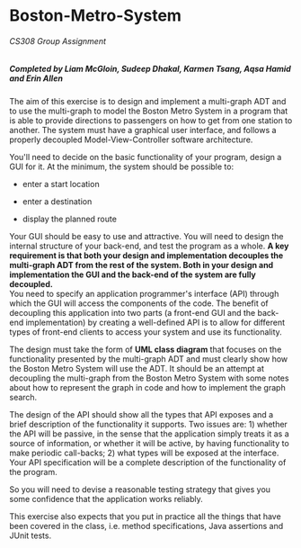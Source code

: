 # Boston-Metro-System
###### CS308 Group Assignment

##### Completed by Liam McGloin, Sudeep Dhakal, Karmen Tsang, Aqsa Hamid and Erin Allen

The aim of this exercise is to design and implement a multi-graph ADT and to use the multi-graph to model the Boston Metro System in a program that is able to provide directions to passengers on how to get from one station to another. The system must have a graphical user interface, and follows a properly decoupled Model-View-Controller software architecture.

You'll need to decide on the basic functionality of your program, design a GUI for it. At the minimum, the system should be possible to:

- enter a start location

- enter a destination

- display the planned route

Your GUI should be easy to use and attractive. You will need to design the internal structure of your back-end, and test the program as a whole. 
**A key requirement is that both your design and implementation decouples the multi-graph ADT from the rest of the system.  Both in your design and implementation the GUI and the back-end of the system are fully decoupled.**  
You need to specify an application programmer's interface (API) through which the GUI will access the components of the code. The benefit of decoupling this application into two parts (a front-end GUI and the back-end implementation) by creating a well-defined API is to allow for different types of front-end clients to access your system and use its functionality. 

The design must take the form of **UML class diagram** that focuses on the functionality presented by the multi-graph ADT and must clearly show how the Boston Metro System will use the ADT. It should be an attempt at decoupling the multi-graph from the Boston Metro System with some notes about how to represent the graph in code and how to implement the graph search.

The design of the API should show all the types that API exposes and a brief description of the functionality it supports. Two issues are: 1) whether the API will be passive, in the sense that the application simply treats it as a source of information, or whether it will be active, by having functionality to make periodic call-backs; 2) what types will be exposed at the interface. Your API specification will be a complete description of the functionality of the program.

So you will need to devise a reasonable testing strategy that gives you some confidence that the application works reliably. 

This exercise also expects that you put in practice all the things that have been covered in the class, i.e. method specifications, Java assertions and JUnit tests.
